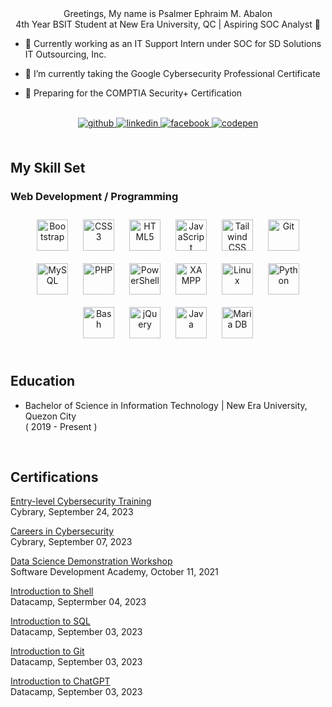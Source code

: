  <div align="center">Greetings, My name is Psalmer Ephraim M. Abalon</div>  
  

 <div align="center">4th Year BSIT Student at New Era University, QC | Aspiring SOC Analyst 🔎</div>  
  

- 🏢 Currently working as an IT Support Intern under SOC for SD Solutions IT Outsourcing, Inc.  
  

-  📕 I’m currently taking the Google Cybersecurity Professional Certificate  
  

- 📆 Preparing for the COMPTIA Security+ Certification  
  

<br/>  

<div align="center">
<a href="https://github.com/pslmr" target="_blank">
<img src=https://img.shields.io/badge/github-%2324292e.svg?&style=for-the-badge&logo=github&logoColor=white alt=github style="margin-bottom: 5px;" />
</a>
<a href="https://linkedin.com/in/abalonpsalmer" target="_blank">
<img src=https://img.shields.io/badge/linkedin-%231E77B5.svg?&style=for-the-badge&logo=linkedin&logoColor=white alt=linkedin style="margin-bottom: 5px;" />
</a>
<a href="https://www.facebook.com/psalmer.abalon" target="_blank">
<img src=https://img.shields.io/badge/facebook-%232E87FB.svg?&style=for-the-badge&logo=facebook&logoColor=white alt=facebook style="margin-bottom: 5px;" />
</a>
<a href="https://codepen.com/pslmr" target="_blank">
<img src=https://img.shields.io/badge/codepen-%23131417.svg?&style=for-the-badge&logo=codepen&logoColor=white alt=codepen style="margin-bottom: 5px;" />
</a>  
</div>  
  

<br/>  


## My Skill Set  


### Web Development / Programming  
<div align="center">  
<a href="https://getbootstrap.com/docs/3.4/javascript/" target="_blank"><img style="margin: 10px" src="https://profilinator.rishav.dev/skills-assets/bootstrap-plain.svg" alt="Bootstrap" height="50" /></a>  
<a href="https://www.w3schools.com/css/" target="_blank"><img style="margin: 10px" src="https://profilinator.rishav.dev/skills-assets/css3-original-wordmark.svg" alt="CSS3" height="50" /></a>  
<a href="https://en.wikipedia.org/wiki/HTML5" target="_blank"><img style="margin: 10px" src="https://profilinator.rishav.dev/skills-assets/html5-original-wordmark.svg" alt="HTML5" height="50" /></a>  
<a href="https://www.javascript.com/" target="_blank"><img style="margin: 10px" src="https://profilinator.rishav.dev/skills-assets/javascript-original.svg" alt="JavaScript" height="50" /></a>  
<a href="https://www.tailwindcss.com/" target="_blank"><img style="margin: 10px" src="https://profilinator.rishav.dev/skills-assets/tailwindcss.svg" alt="Tailwind CSS" height="50" /></a>  
<a href="https://github.com/" target="_blank"><img style="margin: 10px" src="https://profilinator.rishav.dev/skills-assets/git-scm-icon.svg" alt="Git" height="50" /></a>  
<a href="https://www.mysql.com/" target="_blank"><img style="margin: 10px" src="https://profilinator.rishav.dev/skills-assets/mysql-original-wordmark.svg" alt="MySQL" height="50" /></a>  
<a href="https://www.php.net/" target="_blank"><img style="margin: 10px" src="https://profilinator.rishav.dev/skills-assets/php-original.svg" alt="PHP" height="50" /></a>  
<a href="https://docs.microsoft.com/en-us/powershell/" target="_blank"><img style="margin: 10px" src="https://profilinator.rishav.dev/skills-assets/powershell.png" alt="PowerShell" height="50" /></a>  
<a href="https://www.apachefriends.org/" target="_blank"><img style="margin: 10px" src="https://profilinator.rishav.dev/skills-assets/xampp.png" alt="XAMPP" height="50" /></a>  
<a href="https://www.linux.org/" target="_blank"><img style="margin: 10px" src="https://profilinator.rishav.dev/skills-assets/linux-original.svg" alt="Linux" height="50" /></a>  
<a href="https://www.python.org/" target="_blank"><img style="margin: 10px" src="https://profilinator.rishav.dev/skills-assets/python-original.svg" alt="Python" height="50" /></a>  
<a href="https://www.gnu.org/software/bash/" target="_blank"><img style="margin: 10px" src="https://profilinator.rishav.dev/skills-assets/gnu_bash-icon.svg" alt="Bash" height="50" /></a>  
<a href="https://jquery.com/" target="_blank"><img style="margin: 10px" src="https://profilinator.rishav.dev/skills-assets/jquery.png" alt="jQuery" height="50" /></a>  
<a href="https://www.java.com/" target="_blank"><img style="margin: 10px" src="https://profilinator.rishav.dev/skills-assets/java-original-wordmark.svg" alt="Java" height="50" /></a>  
<a href="https://mariadb.org/" target="_blank"><img style="margin: 10px" src="https://profilinator.rishav.dev/skills-assets/mariadb.png" alt="Maria DB" height="50" /></a>  
</div>  

<br/>  


## Education  
- Bachelor of Science in Information Technology | New Era University, Quezon City  
( 2019 - Present )
  
  

<div align="center"></div>  
  

<br/>  


## Certifications  
[Entry-level Cybersecurity Training](https://drive.google.com/file/d/1f8VJVzKTEutEdywjZPwYSA1U2Qx0EJO1/view?usp=sharing)  
Cybrary, September 24, 2023  
  

[Careers in Cybersecurity](https://drive.google.com/file/d/1gM59yD65yR-sIrMBY3edhcW_CtzARUyl/view?usp=sharing)  
Cybrary, September 07, 2023  
  

[Data Science Demonstration Workshop](https://drive.google.com/file/d/1BIdeKuDzU9djURG_4Me7Kq8Iu2JhlCO3/view?usp=sharing)  
Software Development Academy, October 11, 2021  
  

[Introduction to Shell](https://drive.google.com/file/d/1WjbI7LFlr3OFU4_WmTCCHPdUeQqCf5rO/view?usp=sharing)  
Datacamp, Septermber 04, 2023  
  

[Introduction to SQL](https://drive.google.com/file/d/1ZCKZwJxgsJtiYAK3YVh3BMeB5vrWWZ6g/view?usp=sharing)  
Datacamp, September 03, 2023  
  

[Introduction to Git](https://drive.google.com/file/d/1KDu03GFewADQbzCL1DXYbteGDUOd569M/view?usp=sharing)  
Datacamp, September 03, 2023  
  

[Introduction to ChatGPT](https://drive.google.com/file/d/1SFjn61xlsOPgCiTV2vWzamPlBgX0VuBt/view?usp=sharing)  
Datacamp, September 03, 2023  

<br />

